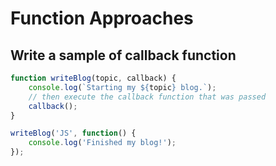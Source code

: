 # Function Approaches

## Write a sample of callback function

```javascript
function writeBlog(topic, callback) {
    console.log(`Starting my ${topic} blog.`);
    // then execute the callback function that was passed
    callback();
}

writeBlog('JS', function() {
    console.log('Finished my blog!');
});
```

